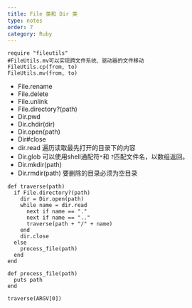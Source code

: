 ```yaml
---
title: File 类和 Dir 类
type: notes
order: 7
category: Ruby
---
```


```
require "fileutils"
#FileUtils.mv可以实现跨文件系统、驱动器的文件移动
FileUtils.cp(from, to)
FileUtils.mv(from, to)
```

* File.rename
* File.delete
* File.unlink
* File.directory?(path)
* Dir.pwd
* Dir.chdir(dir)
* Dir.open(path)
* Dir#close
* dir.read 遍历读取最先打开的目录下的内容
* Dir.glob 可以使用shell通配符`*`和 `?`匹配文件名，以数组返回。
* Dir.mkdir(path)
* Dir.rmdir(path) 要删除的目录必须为空目录

```
def traverse(path)
  if File.directory?(path)
    dir = Dir.open(path)
    while name = dir.read
      next if name == "."
      next if name == ".."
      traverse(path + "/" + name)
    end
    dir.close
  else
    process_file(path)
  end
end

def process_file(path)
  puts path
end

traverse(ARGV[0])
```
